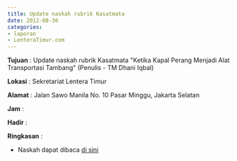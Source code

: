 ```yaml
---
title: Update naskah rubrik Kasatmata
date: 2012-08-30
categories:
- laporan
- LenteraTimur.com
---
```



**Tujuan** : Update naskah rubrik Kasatmata "Ketika Kapal Perang Menjadi Alat Transportasi Tambang" (Penulis - TM Dhani Iqbal)

**Lokasi** : Sekretariat Lentera Timur 

**Alamat** : Jalan Sawo Manila No. 10 Pasar Minggu, Jakarta Selatan

**Jam** : 

**Hadir** :  


**Ringkasan** : 
* Naskah dapat dibaca [di sini](http://www.lenteratimur.com/2012/08/ketika-kapal-perang-menjadi-alat-transportasi-tambang/)
